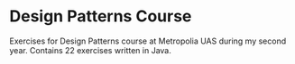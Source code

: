 # Design Patterns Course
Exercises for Design Patterns course at Metropolia UAS during my second year. Contains 22 exercises written in Java.
